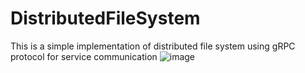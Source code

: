 # DistributedFileSystem
This is a simple implementation of distributed file system using gRPC protocol for service communication
![image](https://github.com/user-attachments/assets/d30fcbda-762b-4fc1-8b85-8ee6a480e6a0)
